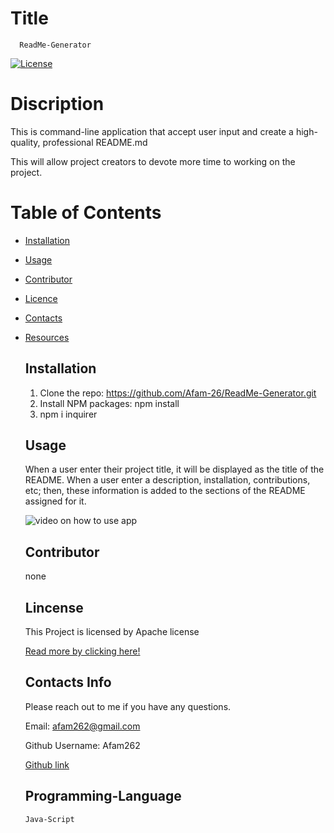 # Title
  ```  
    ReadMe-Generator 
  ```  
    

  [![License](https://img.shields.io/badge/license-Apache%202.0-green)](https://opensource.org/licenses/Apache-2.0)    
  
   

  # Discription   

  This is command-line application that accept user input and create a high-quality, professional README.md

 
  This will allow project creators to devote more time to working on the project.   
    

  # Table of Contents  

    
* [Installation](#installation)
    
* [Usage](#usage)
    
* [Contributor](#contributor)
    
* [Licence](#licence)      
    
* [Contacts](#contacts)
    
* [Resources](#resources)

    ## Installation 

    1. Clone the repo: https://github.com/Afam-26/ReadMe-Generator.git
    2. Install NPM packages: npm install
    3. npm i inquirer

    ## Usage

    When a user enter their project title, it will be displayed as the title of the README.
    When a user enter a description, installation, contributions, etc; then, 
    these information is added to the sections of the README assigned for it. 


    ![video on how to use app](./asset/screen)

    ## Contributor

    none

    ## Lincense

    This Project is licensed by Apache license

    [Read more by clicking here!](https://opensource.org/licenses/Apache-2.0)

  
    ## Contacts Info

    Please reach out to me if you have any questions.

    Email: afam262@gmail.com

    Github Username: Afam262

    [Github link](https://afam-26.github.io/ReadMe-Generator/) 

    ## Programming-Language 
    ```
    Java-Script
    ```
    
    